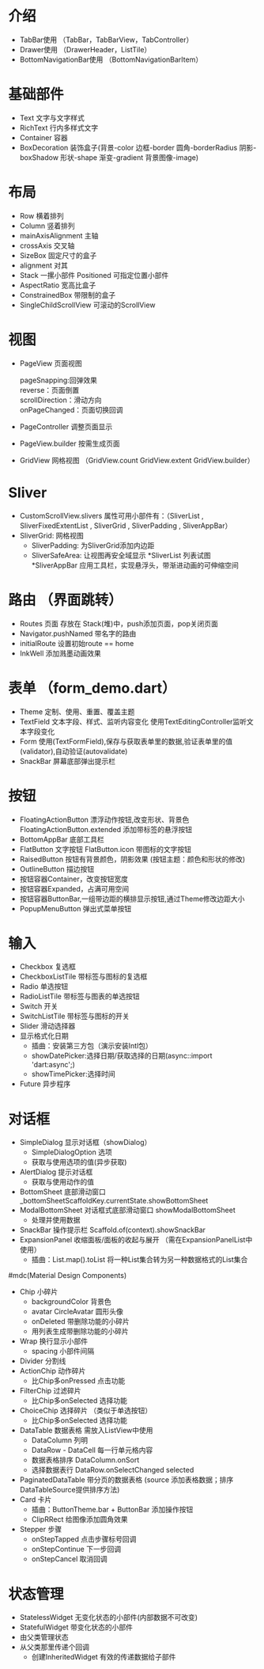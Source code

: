 # 介绍
* TabBar使用 （TabBar，TabBarView，TabController）
* Drawer使用 （DrawerHeader，ListTile）
* BottomNavigationBar使用 （BottomNavigationBarItem）

# 基础部件
* Text 文字与文字样式
* RichText 行内多样式文字
* Container 容器
* BoxDecoration 装饰盒子(背景-color 边框-border 圆角-borderRadius 阴影-boxShadow 形状-shape 渐变-gradient 背景图像-image)

# 布局
* Row 横着排列
* Column 竖着排列
* mainAxisAlignment 主轴
* crossAxis 交叉轴
* SizeBox 固定尺寸的盒子
* alignment 对其
* Stack 一摞小部件  Positioned 可指定位置小部件
* AspectRatio 宽高比盒子
* ConstrainedBox 带限制的盒子
* SingleChildScrollView 可滚动的ScrollView

# 视图
* PageView 页面视图

  pageSnapping:回弹效果  
  reverse：页面倒置  
  scrollDirection：滑动方向  
  onPageChanged：页面切换回调
* PageController 调整页面显示
* PageView.builder 按需生成页面
* GridView 网格视图 （GridView.count GridView.extent GridView.builder）

# Sliver
* CustomScrollView.slivers 属性可用小部件有：（SliverList , SliverFixedExtentList , SliverGrid , SliverPadding , SliverAppBar）
* SliverGrid: 网格视图
  * SliverPadding: 为SliverGrid添加内边距
  * SliverSafeArea: 让视图再安全域显示
*SliverList 列表试图
*SliverAppBar 应用工具栏，实现悬浮头，带渐进动画的可伸缩空间
# 路由 （界面跳转）
* Routes 页面 存放在 Stack(堆)中，push添加页面，pop关闭页面
* Navigator.pushNamed 带名字的路由
* initialRoute  设置初始route == home 
* InkWell 添加溅墨动画效果 

# 表单 （form_demo.dart）
* Theme 定制、使用、重置、覆盖主题
* TextField 文本字段、样式、监听内容变化
  使用TextEditingController监听文本字段变化
* Form 使用(TextFormField),保存与获取表单里的数据,验证表单里的值(validator),自动验证(autovalidate)
* SnackBar 屏幕底部弹出提示栏

# 按钮
* FloatingActionButton 漂浮动作按钮,改变形状、背景色  
  FloatingActionButton.extended 添加带标签的悬浮按钮
* BottomAppBar 底部工具栏
* FlatButton 文字按钮  FlatButton.icon 带图标的文字按钮
* RaisedButton 按钮有背景颜色，阴影效果 (按钮主题：颜色和形状的修改)
* OutlineButton 描边按钮
* 按钮容器Container，改变按钮宽度
* 按钮容器Expanded，占满可用空间
* 按钮容器ButtonBar,一组带边距的横排显示按钮,通过Theme修改边距大小
* PopupMenuButton 弹出式菜单按钮

# 输入
* Checkbox 复选框
* CheckboxListTile 带标签与图标的复选框
* Radio 单选按钮
* RadioListTile 带标签与图表的单选按钮
* Switch 开关
* SwitchListTile 带标签与图标的开关
* Slider 滑动选择器
* 显示格式化日期
  * 插曲：安装第三方包（演示安装Intl包）
  * showDatePicker:选择日期/获取选择的日期(async::import 'dart:async';)
  * showTimePicker:选择时间
* Future 异步程序
# 对话框
* SimpleDialog 显示对话框（showDialog）
  * SimpleDialogOption 选项
  * 获取与使用选项的值(异步获取)
* AlertDialog 提示对话框
  * 获取与使用动作的值
* BottomSheet 底部滑动窗口 _bottomSheetScaffoldKey.currentState.showBottomSheet
* ModalBottomSheet 对话框式底部滑动窗口 showModalBottomSheet
  * 处理并使用数据
* SnackBar 操作提示栏 Scaffold.of(context).showSnackBar
* ExpansionPanel 收缩面板/面板的收起与展开 （需在ExpansionPanelList中使用）
  * 插曲：List.map().toList 将一种List集合转为另一种数据格式的List集合 

#mdc(Material Design Components)
* Chip 小碎片
  * backgroundColor 背景色
  * avatar CircleAvatar 圆形头像
  * onDeleted 带删除功能的小碎片
  * 用列表生成带删除功能的小碎片
* Wrap 换行显示小部件
  * spacing 小部件间隔
* Divider 分割线
* ActionChip 动作碎片
  * 比Chip多onPressed 点击功能
* FilterChip 过滤碎片
  * 比Chip多onSelected 选择功能
* ChoiceChip 选择碎片 （类似于单选按钮）
  * 比Chip多onSelected 选择功能
* DataTable 数据表格 需放入ListView中使用
  * DataColumn 列明
  * DataRow - DataCell 每一行单元格内容
  * 数据表格排序 DataColumn.onSort
  * 选择数据表行 DataRow.onSelectChanged selected
* PaginatedDataTable 带分页的数据表格 (source 添加表格数据；排序 DataTableSource提供排序方法)
* Card 卡片
  * 插曲：ButtonTheme.bar + ButtonBar 添加操作按钮
  * ClipRRect 给图像添加圆角效果
* Stepper 步骤 
  * onStepTapped    点击步骤标号回调
  * onStepContinue  下一步回调
  * onStepCancel    取消回调
  
# 状态管理
  * StatelessWidget 无变化状态的小部件(内部数据不可改变)
  * StatefulWidget 带变化状态的小部件
  * 由父类管理状态
  * 从父类那里传递个回调
    * 创建InheritedWidget 有效的传递数据给子部件